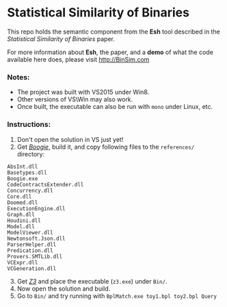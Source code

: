# Statistical Similarity of Binaries

This repo holds the semantic component from the __Esh__ tool described in the _Statistical Similarity of Binaries_ paper.

For more information about __Esh__, the paper, and a __demo__ of what the code available here does, please visit http://BinSim.com

### Notes:
* The project was built with VS2015 under Win8. 
* Other versions of VS\Win may also work.
* Once built, the executable can also be run with `mono` under Linux, etc.

### Instructions:
1. Don't open the solution in VS just yet!
2. Get <a href="https://github.com/boogie-org/boogie">_Boogie_</a>, build it, and copy following files to the `references/` directory:
```
AbsInt.dll
Basetypes.dll
Boogie.exe
CodeContractsExtender.dll
Concurrency.dll
Core.dll
Doomed.dll
ExecutionEngine.dll
Graph.dll
Houdini.dll
Model.dll
ModelViewer.dll
Newtonsoft.Json.dll
ParserHelper.dll
Predication.dll
Provers.SMTLib.dll
VCExpr.dll
VCGeneration.dll
```
3. Get <a href="https://github.com/Z3Prover/z3">_Z3_</a> and place the executable (`z3.exe`) under `Bin/`.
4. Now open the solution and build.
4. Go to `Bin/` and try running with `BplMatch.exe toy1.bpl toy2.bpl Query`
